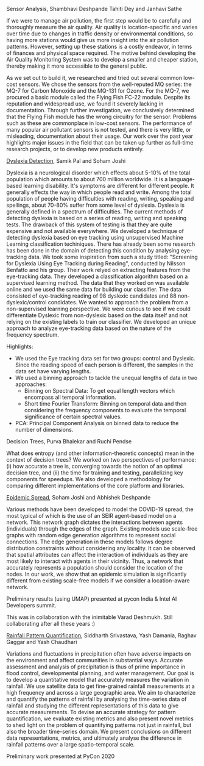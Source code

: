 Sensor Analysis, Shambhavi Deshpande Tahiti Dey and Janhavi Sathe

If we were to manage air pollution, the first step would be to carefully and thoroughly measure the air quality. Air quality is location-specific and varies over time due to changes in traffic density or environmental conditions, so having more stations would give us more insight into the air pollution patterns. However, setting up these stations is a costly endeavor, in terms of finances and physical space required. The motive behind developing the Air Quality Monitoring System was to develop a smaller and cheaper station, thereby making it more accessible to the general public.

As we set out to build it, we researched and tried out several common low-cost sensors. We chose the sensors from the well-reputed MQ series: the MQ-7 for Carbon Monoxide and the MQ-131 for Ozone. For the MQ-7, we procured a basic module called the Flying Fish FC-22 module. Despite its reputation and widespread use, we found it severely lacking in documentation. Through further investigation, we conclusively determined that the Flying Fish module has the wrong circuitry for the sensor. Problems such as these are commonplace in low-cost sensors. The performance of many popular air pollutant sensors is not tested, and there is very little, or misleading, documentation about their usage. Our work over the past year highlights major issues in the field that can be taken up further as full-time research projects, or to develop new products entirely.



[Dyslexia Detection](https://github.com/algoasylum/Dyslexia_detection), Samik Pal and Soham Joshi 

Dyslexia is a neurological disorder which effects about 5-10% of the total population which amounts to about 700 million worldwide. It is a language-based learning disability. It's symptoms are different for different people. It generally effects the way in which people read and write. Among the total population of people having difficulties with reading, writing, speaking and spellings, about 70-80% suffer from some level of dyslexia. Dyslexia is generally defined in a spectrum of difficulties. The current methods of detecting dyslexia is based on a series of reading, writing and speaking tests. The drawback of this system of testing is that they are quite expensive and not available everywhere. We developed a technique of detecting dyslexia based on eye tracking using unsupervised Machine Learning classification techiniques. There has already been some research has been done in the domain of detecting this condition by analysing eye-tracking data. We took some inspiration from such a study titled: "Screening for Dyslexia Using Eye Tracking during Reading", conducted by Nilsson Benfatto and his group. Their work relyed on extracting features from the eye-tracking data. They developed a classification algorithm based on a supervised learning method. The data that they worked on was available online and we used the same data for building our classifier. The data consisted of eye-tracking reading of 98 dyslexic candidates and 88 non-dyslexic/control condidates. We wanted to approach the problem from a non-supervised learning perspective. We were curious to see if we could differentiate Dyslexic from non-dyslexic based on the data itself and not relying on the existing labels to train our classifier. We developed an unique approach to analyze eye-tracking data based on the nature of the frequency spectrum.

Highlights:

- We used the Eye tracking data set for two groups: control and Dyslexic. Since the reading speed of each person is different, the samples in the data set have varying lengths.
- We used a binning approach to tackle the unequal lengths of data in two approaches:
    - Binning on Spectral Data: To get equal length vectors which encompass all temporal information.
    - Short time Fourier Transform: Binning on temporal data and then considering the frequency components to evaluate the temporal significance of certain spectral values.
- PCA: Principal Component Analysis on binned data to reduce the number of dimensions.


Decision Trees, Purva Bhalekar and Ruchi Pendse

What does entropy (and other information-theoretic concepts) mean in the context of decision trees? We worked on two perspectives of performance: (i) how accurate a tree is, converging towards the notion of an optimal decision tree, and (ii) the time for training and testing, parallelizing key components for speedups. We also developed a methodology for comparing different implementations of the core platform and libraries.

[Epidemic Spread](https://github.com/algoasylum/TDA-UMAP), Soham Joshi and Abhishek Deshpande 

Various methods have been developed to model the COVID-19 spread, the most typical of which is the use of an SEIR agent-based model on a network. This network graph dictates the interactions between agents (individuals) through the edges of the graph. Existing models use scale-free graphs with random edge generation algorithms to represent social connections. The edge generation in these models follows degree distribution constraints without considering any locality. It can be observed that spatial attributes can affect the interaction of individuals as they are most likely to interact with agents in their vicinity. Thus, a network that accurately represents a population should consider the location of the nodes. In our work, we show that an epidemic simulation is significantly different from existing scale-free models if we consider a location-aware network.

Preliminary results (using UMAP) presented at pycon India & Intel AI Developers summit. 

This was in collaboration with the inimitable Varad Deshmukh. Still collaborating after all these years :)

[Rainfall Pattern Quantification](https://github.com/algoasylum/SatelliteImageAnalysis), Siddharth Srivastava, Yash Damania, Raghav Gaggar and Yash Chaudhari

Variations and fluctuations in precipitation often have adverse impacts on the environment and affect communities in substantial ways. Accurate assessment and analysis of precipitation is thus of prime importance in flood control, developmental planning, and water management. Our goal is to develop a quantitative model that accurately measures the variation in rainfall. We use satellite data to get fine-grained rainfall measurements at a high frequency and across a large geographic area. We aim to characterize and quantify the patterns of rainfall by analysing the time-series data of rainfall and studying the different representations of this data to give accurate measurements. To devise an accurate strategy for pattern quantification, we evaluate existing metrics and also present novel metrics to shed light on the problem of quantifying patterns not just in rainfall, but also the broader time-series domain. We present conclusions on different data representations, metrics, and ultimately analyse the difference in rainfall patterns over a large spatio-temporal scale.

Preliminary work presented at PyCon 2020
